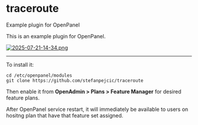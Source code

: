 # traceroute
Example plugin for OpenPanel

This is an example plugin for OpenPanel.

[![2025-07-21-14-34.png](https://i.postimg.cc/X7cTZdzx/2025-07-21-14-34.png)](https://postimg.cc/w7MWZyHs)


---

To install it:

```
cd /etc/openpanel/modules
git clone https://github.com/stefanpejcic/traceroute
```

Then enable it from **OpenAdmin > Plans > Feature Manager** for desired feature plans.

After OpenPanel service restart, it will immediately be available to users on hositng plan that have that feature set assigned.
